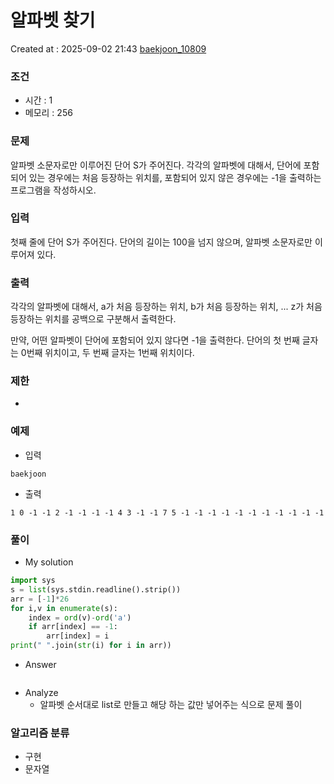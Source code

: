  # 알파벳 찾기
Created at : 2025-09-02 21:43
[baekjoon_10809](https://www.acmicpc.net/problem/10809)
### 조건
- 시간 : 1
- 메모리 : 256
### 문제
알파벳 소문자로만 이루어진 단어 S가 주어진다. 각각의 알파벳에 대해서, 단어에 포함되어 있는 경우에는 처음 등장하는 위치를, 포함되어 있지 않은 경우에는 -1을 출력하는 프로그램을 작성하시오.
### 입력
첫째 줄에 단어 S가 주어진다. 단어의 길이는 100을 넘지 않으며, 알파벳 소문자로만 이루어져 있다.
### 출력
각각의 알파벳에 대해서, a가 처음 등장하는 위치, b가 처음 등장하는 위치, ... z가 처음 등장하는 위치를 공백으로 구분해서 출력한다.

만약, 어떤 알파벳이 단어에 포함되어 있지 않다면 -1을 출력한다. 단어의 첫 번째 글자는 0번째 위치이고, 두 번째 글자는 1번째 위치이다.
### 제한
- 
### 예제
- 입력
```
baekjoon
```
- 출력
```
1 0 -1 -1 2 -1 -1 -1 -1 4 3 -1 -1 7 5 -1 -1 -1 -1 -1 -1 -1 -1 -1 -1 -1
``` 

### 풀이
- My solution
```python
import sys
s = list(sys.stdin.readline().strip())
arr = [-1]*26
for i,v in enumerate(s):
    index = ord(v)-ord('a')
    if arr[index] == -1:
        arr[index] = i
print(" ".join(str(i) for i in arr))
```

- Answer
```python

```

- Analyze
	- 알파벳 순서대로 list로 만들고 해당 하는 값만 넣어주는 식으로 문제 풀이
### 알고리즘 분류
- 구현
- 문자열